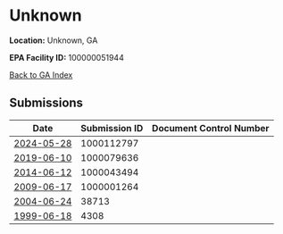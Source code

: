 # Unknown

**Location:** Unknown, GA

**EPA Facility ID:** 100000051944

[Back to GA Index](../../index.md)

## Submissions

| Date | Submission ID | Document Control Number |
|------|--------------|-------------------------|
| [2024-05-28](submissions/1000112797.md) | 1000112797 |  |
| [2019-06-10](submissions/1000079636.md) | 1000079636 |  |
| [2014-06-12](submissions/1000043494.md) | 1000043494 |  |
| [2009-06-17](submissions/1000001264.md) | 1000001264 |  |
| [2004-06-24](submissions/38713.md) | 38713 |  |
| [1999-06-18](submissions/4308.md) | 4308 |  |

